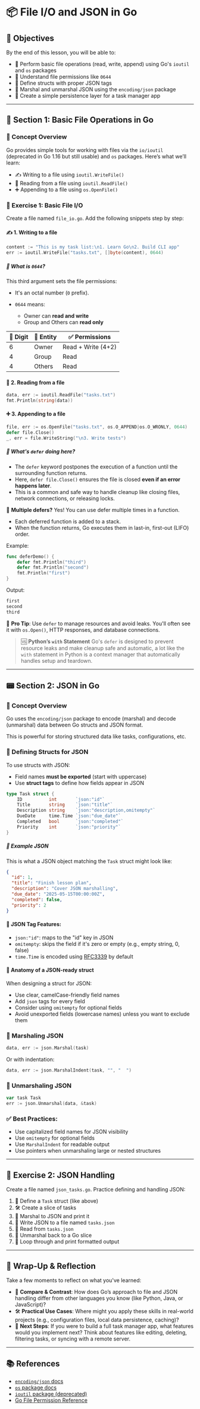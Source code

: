 # 📦 File I/O and JSON in Go

## 🎯 Objectives

By the end of this lesson, you will be able to:

* 📀 Perform basic file operations (read, write, append) using Go's `ioutil` and `os` packages
* 🔐 Understand file permissions like `0644`
* 🧱 Define structs with proper JSON tags
* 🔄 Marshal and unmarshal JSON using the `encoding/json` package
* 📓 Create a simple persistence layer for a task manager app

---

## 📂 Section 1: Basic File Operations in Go

### 🧠 Concept Overview

Go provides simple tools for working with files via the `io/ioutil` (deprecated in Go 1.16 but still usable) and `os` packages. Here’s what we’ll learn:

* ✍️ Writing to a file using `ioutil.WriteFile()`
* 📖 Reading from a file using `ioutil.ReadFile()`
* ➕ Appending to a file using `os.OpenFile()`

### 🧪 Exercise 1: Basic File I/O

Create a file named `file_io.go`. Add the following snippets step by step:

#### ✍️ 1. Writing to a file

```go
content := "This is my task list:\n1. Learn Go\n2. Build CLI app"
err := ioutil.WriteFile("tasks.txt", []byte(content), 0644)
```

##### 🔐 What is `0644`?

This third argument sets the file permissions:

* It's an octal number (`0` prefix).
* `0644` means:

  * Owner can **read and write**
  * Group and Others can **read only**

| 📃 Digit | 👤 Entity | ✅ Permissions      |
| -------- | --------- | ------------------ |
| 6        | Owner     | Read + Write (4+2) |
| 4        | Group     | Read               |
| 4        | Others    | Read               |

#### 📖 2. Reading from a file

```go
data, err := ioutil.ReadFile("tasks.txt")
fmt.Println(string(data))
```

#### ➕ 3. Appending to a file

```go
file, err := os.OpenFile("tasks.txt", os.O_APPEND|os.O_WRONLY, 0644)
defer file.Close()
_, err = file.WriteString("\n3. Write tests")
```

##### 🧵 What's `defer` doing here?

* The `defer` keyword postpones the execution of a function until the surrounding function returns.
* Here, `defer file.Close()` ensures the file is closed **even if an error happens later**.
* This is a common and safe way to handle cleanup like closing files, network connections, or releasing locks.

🔁 **Multiple defers?** Yes! You can use defer multiple times in a function.

* Each deferred function is added to a stack.
* When the function returns, Go executes them in last-in, first-out (LIFO) order.

Example:

```go
func deferDemo() {
    defer fmt.Println("third")
    defer fmt.Println("second")
    fmt.Println("first")
}
```

Output:

```bash
first
second
third
```

📌 **Pro Tip**: Use `defer` to manage resources and avoid leaks. You'll often see it with `os.Open()`, HTTP responses, and database connections.

> 🆚 **Python’s `with` Statement**
> Go's `defer` is designed to prevent resource leaks and make cleanup safe and automatic,
> a lot like the `with` statement in Python is a context manager that automatically handles setup and teardown.

---

## 📟 Section 2: JSON in Go

### 🧠 Concept Overview

Go uses the `encoding/json` package to encode (marshal) and decode (unmarshal) data between Go structs and JSON format.

This is powerful for storing structured data like tasks, configurations, etc.

### 🔧 Defining Structs for JSON

To use structs with JSON:

* Field names **must be exported** (start with uppercase)
* Use **struct tags** to define how fields appear in JSON

```go
type Task struct {
    ID          int       `json:"id"`
    Title       string    `json:"title"`
    Description string    `json:"description,omitempty"`
    DueDate     time.Time `json:"due_date"`
    Completed   bool      `json:"completed"`
    Priority    int       `json:"priority"`
}
```

##### 📅 Example JSON

This is what a JSON object matching the `Task` struct might look like:

```json
{
  "id": 1,
  "title": "Finish lesson plan",
  "description": "Cover JSON marshalling",
  "due_date": "2025-05-15T00:00:00Z",
  "completed": false,
  "priority": 2
}
```

#### 💼 JSON Tag Features:

* `json:"id"`: maps to the "id" key in JSON
* `omitempty`: skips the field if it's zero or empty (e.g., empty string, 0, false)
* `time.Time` is encoded using [RFC3339](https://tools.ietf.org/html/rfc3339) by default

#### 🧱 Anatomy of a JSON-ready struct

When designing a struct for JSON:

* Use clear, camelCase-friendly field names
* Add `json` tags for every field
* Consider using `omitempty` for optional fields
* Avoid unexported fields (lowercase names) unless you want to exclude them

### 📄 Marshaling JSON

```go
data, err := json.Marshal(task)
```

Or with indentation:

```go
data, err := json.MarshalIndent(task, "", "  ")
```

### 📅 Unmarshaling JSON

```go
var task Task
err := json.Unmarshal(data, &task)
```

### ✅ Best Practices:

* Use capitalized field names for JSON visibility
* Use `omitempty` for optional fields
* Use `MarshalIndent` for readable output
* Use pointers when unmarshaling large or nested structures

---

## 🧪 Exercise 2: JSON Handling

Create a file named `json_tasks.go`. Practice defining and handling JSON:

1. 🧱 Define a `Task` struct (like above)
2. 🛠️ Create a slice of tasks
3. 📄 Marshal to JSON and print it
4. 📀 Write JSON to a file named `tasks.json`
5. 📂 Read from `tasks.json`
6. 📅 Unmarshal back to a Go slice
7. 💖 Loop through and print formatted output

---

## 🧘 Wrap-Up & Reflection

Take a few moments to reflect on what you've learned:

* 🧠 **Compare & Contrast**: How does Go’s approach to file and JSON handling differ from other languages you know (like Python, Java, or JavaScript)?
* 🛠️ **Practical Use Cases**: Where might you apply these skills in real-world projects (e.g., configuration files, local data persistence, caching)?
* 🔄 **Next Steps**: If you were to build a full task manager app, what features would you implement next? Think about features like editing, deleting, filtering tasks, or syncing with a remote server.

---

## 📚 References

* [`encoding/json` docs](https://pkg.go.dev/encoding/json)
* [`os` package docs](https://pkg.go.dev/os)
* [`ioutil` package (deprecated)](https://pkg.go.dev/io/ioutil)
* [Go File Permission Reference](https://chmod-calculator.com/)

